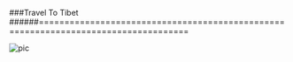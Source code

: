 ###Travel To Tibet
######===================================================================================

![pic](http://www.visittibet.cn/pic/200907/20090720003314888.jpg)
